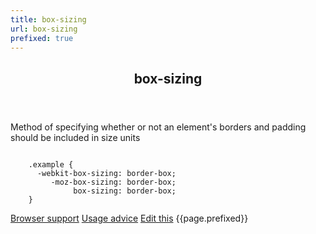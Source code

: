 ```yaml
---
title: box-sizing
url: box-sizing
prefixed: true
---
```


<article id="box-sizing" class="feature prefix-{{page.prefixed}}">
	<header class="feature__header">
		<h2>box-sizing</h2>
	</header>
	<p class="feature__description">
		Method of specifying whether or not an element's borders and padding should be included in size units
	</p>
<pre class="feature__code"><code>
	.example {
	  -webkit-box-sizing: border-box;
	     -moz-box-sizing: border-box;
	          box-sizing: border-box;
	}
</code></pre>
	<footer class="feature__footer">
		<a href="http://caniuse.com/box-sizing">Browser support</a> 
		<a href="http://html5please.com/#box-sizing">Usage advice</a> 
		<a href="https://github.com/davidhund/shouldiprefix/blob/ghpages/_posts/{{page.title}}.md">Edit this</a> 
		<span class="feature__prefix">{{page.prefixed}}</span>
	</footer>
</article>
